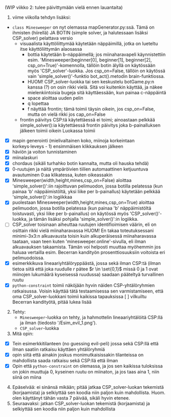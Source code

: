 (WIP viikko 2: tulee päivittymään vielä ennen lauantaita)

1. viime viikolla tehdyn lisäksi:
- `class Minesweeper` on nyt olemassa mapGenerator.py:ssä. Tämä on ihmisten (hiirellä) JA BOTIN (simple solver, ja halutessaan lisäksi CSP_solver) pelattava versio
    - visuaalista käyttöliittymää käytetään näppäimillä, jotka on lueteltu itse käyttöliittymän alaosassa
        - bottia käytetään b-näppäimellä; jos miinaharavapeli käynnistettiin esim. 'Minesweeper(beginner[0], beginner[1], beginner[2], csp_on=True)'-komennolla, tällöin botin älyllä on käytössään myös 'CSP_solver'-luokka. Jos csp_on=False, tällöin on käytössä vain 'simple_solver()'-funktio bot_act().metodin brain-funktiossa. 
        - HUOM! CSP_solver-luokka tai sen keskustelu botGame.py:n kanssa (?) on osin rikki vielä. Sitä voi kuitenkin käyttää, ja näkee mielenkiintoisia bugeja sitä käyttäessään, kun painaa c-näppäintä
        - space aloittaa uuden pelin
        - q lopettaa
        - f näyttää frontin; tämä toimii täysin oikein, jos csp_on=False, mutta on vielä rikki jos cap_on=False
    - frontin päivitys CSP:tä käytettäessä ei toimi; ainoastaan pelkkää simple_solver():ia käytettäessä frontin päivitys joka b-painalluksen jälkeen toimii oikein
Luokassa toimii
- [x] mapin generointi (mielivaltainen koko, miinoja korkeintaan korkeys$\cdot$leveys - 1) ensimmäisen klikkauksen jälkeen
- [x] häviön ja voiton tunnistaminen
- [x] miinalaskuri
- [x] chordaus (sikäli turhahko botin kannalta, mutta oli hauska tehdä)
- [x] 0-ruutujen ja näitä ympäröivien tiilien automaattinen ketjuuntuva avautuminen 0:aa klikatessa, kuten oikeassakin 
- [x] Minesweeper(width,height,mines,csp_on=False) aloittaa 'simple_solver()':iin rajoittuvan pelimuodon, jossa botilla pelatessa (kun painaa 'b' näppäimistöltä, yksi liike per b-painallus) käytetään pelkkää 'simple_solver()':in logiikkaa
- [x] puolestaan Minesweeper(width,height,mines,csp_on=True) aloittaa pelimuodon, jossa botilla pelatessa (kun painaa 'b' näppäimistöltä toistuvasti, yksi liike per b-painallus) on käytössä myös 'CSP_solver()'-luokka, ja tämän lisäksi pohjalla 'simple_solver()':in logiikka. 
- [ ] CSP_solver toisinaan aiheuttaa ruutujen identifioimisen väärin, eli on osittain rikki vielä
miinaharavassa
HUOM! En takaa toteutuksessani minimi-3x3:n alkuavausta toisin kuin alkuperäisessä miinaharavassa taataan, vaan teen kuten 'minesweeper.online'-sivulla, eli ilman alkuavauksen takaamista. Tämän voi helposti muuttaa myöhemmin jos haluaa vertailla esim. Becerran kandityön prosenttiosuuksiin voitoista eri pelimuodoissa.
- [x] esimerkkikuva lineaariyhtälöryppäästä, jossa sekä ilman CSP:tä (ilman tietoa siitä että joka ruudulle $r$ pätee $r \in \set{0,1}$ missä 0 ja 1 ovat miinojen lukumäärä kyseisessä ruudussa) saadaan pääteltyä turvallinen ruutu
- [x] `python-constraint` toimii näköjään hyvin näiden CSP-yhtälöryhmien ratkaisussa. Voisin käyttää tätä testaamisessa sen varmistamiseen, että oma CSP_solver-luokkani toimii kaikissa tapauksissa
[ ] vilkuiltu Becerran kandityötä, pitää lukea lisää
2. Tehty: 
    - `Minesweeper`-luokka on tehty, ja hahmottelin lineaariyhtälöitä CSP:llä ja ilman (tiedosto '/Esim_evil_1.png').
    - `CSP_solver`-luokka
3. Mitä opin:
- [x] Tein esimerkkitilanteen (no guessing evil-peli) jossa sekä CSP:llä että ilman saatiin ratkaisu käyttäen yhtälöryhmiä
- [x] opin siitä että ainakin joskus monimutkaisissakin tilanteissa on mahdollista saada ratkaisu sekä CSP:llä että ilman
- [x] Opin että `python-constraint` on olemassa, ja jos sen kaikissa tuloksissa on jokin muuttuja 0, kyseinen ruutu on miinaton, ja jos taas aina 1, niin siinä on miina

4. Epäselvää: ei sinänsä mikään; pitää jatkaa CSP_solver-luokan tekemistä (korjaamista) ja selkiyttää sen koodia niin paljon kuin mahdollista. Huom. olen käyttänyt tähän vasta 7 päivää, sikäli hyvin etenee.
5. Seuraavaksi: jatkan CSP_solver-luokan tekemistä (korjaamista) ja selkiyttää sen koodia niin paljon kuin mahdollista
